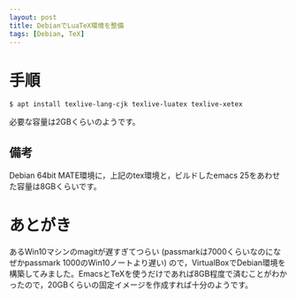 ```yaml
---
layout: post
title: DebianでLuaTeX環境を整備
tags: [Debian, TeX]
---
```


# 手順

    $ apt install texlive-lang-cjk texlive-luatex texlive-xetex

必要な容量は2GBくらいのようです。

## 備考

Debian 64bit MATE環境に，上記のtex環境と，ビルドしたemacs 25をあわせた容量は8GBくらいです。

# あとがき

あるWin10マシンのmagitが遅すぎてつらい (passmarkは7000くらいなのになぜかpassmark 1000のWin10ノートより遅い) ので，VirtualBoxでDebian環境を構築してみました。EmacsとTeXを使うだけであれば8GB程度で済むことがわかったので，20GBくらいの固定イメージを作成すれば十分のようです。